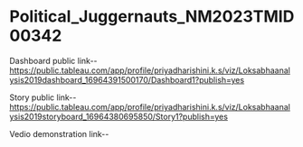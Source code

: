 # Political_Juggernauts_NM2023TMID00342

Dashboard public link--https://public.tableau.com/app/profile/priyadharishini.k.s/viz/Loksabhaanalysis2019dashboard_16964391500170/Dashboard1?publish=yes

Story public link--https://public.tableau.com/app/profile/priyadharishini.k.s/viz/Loksabhaanalysis2019storyboard_16964380695850/Story1?publish=yes

Vedio demonstration link--
